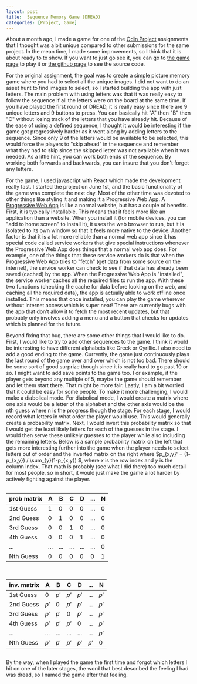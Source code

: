 ```yaml
---
layout: post
title:  Sequence Memory Game (DREAD)
categories: [Project, Game]
---
```


About a month ago, I made a game for one of the [Odin Project](https://www.theodinproject.com/) assignments that I thought was a bit unique compared to other submissions for the same project. In the mean time, I made some improvements, so I think that it is about ready to to show. If you want to just go see it, you can go to [the game page](https://www.zachstrout.com/memory-game) to play it or [the github page](https://github.com/rtnhn/memory-game/) to see the source code. 

For the original assignment, the goal was to create a simple picture memory game where you had to select all the unique images. I did not want to do an asset hunt to find images to select, so I started building the app with just letters. The main problem with using letters was that it was really easy to follow the sequence if all the letters were on the board at the same time. If you have played the first round of DREAD, it is really easy since there are 9 unique letters and 9 buttons to press. You can basically hit "A" then "B" then "C" without losing track of the letters that you have already hit. Because of the ease of using a defined sequence, I thought it would be interesting if the game got progressively harder as it went along by adding letters to the sequence. Since only 9 of the letters would be available to be selected, this would force the players to "skip ahead" in the sequence and remember what they had to skip since the skipped letter was not available when it was needed. As a little hint, you can work both ends of the sequence. By working both forwards and backwards, you can insure that you don't forget any letters.  

For the game, I used javascript with React which made the development really fast. I started the project on June 1st, and the basic functionality of the game was complete the next day. Most of the other time was devoted to other things like styling it and making it a Progressive Web App. A [Progressive Web App](https://web.dev/what-are-pwas/) is like a normal website, but has a couple of benefits. First, it is typically installable. This means that it feels more like an application than a website. When you install it (for mobile devices, you can "add to home screen" to install it), it uses the web browser to run, but it is isolated to its own window so that it feels more native to the device. Another factor is that it is a lot more reliable than a normal web app since it has special code called service workers that give special instructions whenever the Progressive Web App does things that a normal web app does. For example, one of the things that these service workers do is that when the Progressive Web App tries to "fetch" (get data from some source on the internet), the service worker can check to see if that data has already been saved (cached) by the app. When the Progressive Web App is "installed", the service worker caches all the required files to run the app. With these two functions (checking the cache for data before looking on the web, and caching all the required data), the app is actually able to work offline once installed. This means that once installed, you can play the game wherever without internet access which is super neat! There are currently bugs with the app that don't allow it to fetch the most recent updates, but that probably only involves adding a menu and a button that checks for updates which is planned for the future. 

Beyond fixing that bug, there are some other things that I would like to do. First, I would like to try to add other sequences to the game. I think it would be interesting to have different alphabets like Greek or Cyrillic. I also need to add a good ending to the game. Currently, the game just continuously plays the last round of the game over and over which is not too bad. There should be some sort of good surprize though since it is really hard to go past 10 or so. I might want to add save points to the game too. For example, if the player gets beyond any multiple of 5, maybe the game should remember and let them start there. That might be more fair. Lastly, I am a bit worried that it could be easy for some people. To make it more challenging, I would make a diabolical mode. For diabolical mode, I would create a matrix where one axis would be a letter of the alphabet and the other axis would be the nth guess where n is the progress though the stage. For each stage, I would record what letters in what order the player would use. This would generally create a probability matrix. Next, I would invert this probability matrix so that I would get the least likely letters for each of the guesses in the stage. I would then serve these unlikely guesses to the player while also including the remaining letters. Below is a sample probability matrix on the left that gets more interesting further into the game when the player needs to select letters out of order and the inverted matrix on the right where $p_{x,y}' = (1- p_{x,y}) / \sum_{y}(1-p_{x,y}) $, where $x$ is the row index and $y$ is the column index. That math is probably (see what I did there) too much detail for most people, so in short, it would just make the game a lot harder by actively fighting against the player. 


<div style="display:flex; flex-direction:row; justify-content:center; flex-wrap: wrap; gap:1rem; font-size:.75rem;" align="center" markdown="1"> 

| prob matrix | A   | B   | C   | D   | ... | N |
|-----------|-----|-----|-----|-----|-----|---|
| 1st Guess | 1   | 0   | 0   | 0   | ... | 0 |
| 2nd Guess | 0   | 1   | 0   | 0   | ... | 0 |
| 3rd Guess | 0   | 0   | 1   | 0   | ... | 0 |
| 4th Guess | 0   | 0   | 0   | 1   | ... | 0 |
| ...       | ... | ... | ... | ... | ... | 0 |
| Nth Guess | 0   | 0   | 0   | 0   | 0   | 1 | 


|inv. matrix| A   | B   | C   | D   | ... | N |
|-----------|-----|-----|-----|-----|-----|-----|
| 1st Guess | 0   | $p'$|$p'$ | $p'$| ... | $p'$|
| 2nd Guess |$p'$ | 0   | $p'$| $p'$| ... |$p'$|
| 3rd Guess |$p'$ | $p'$| 0   | $p'$| ... |$p'$|
| 4th Guess |$p'$ | $p'$| $p'$| 0   | ... |$p'$|
| ...       | ... | ... | ... | ... | ... |$p'$|
| Nth Guess |$p'$ |$p'$ | $p'$|$p'$ |$p'$ | 0 | 

</div>

By the way, when I played the game the first time and forgot which letters I hit on one of the later stages, the word that best described the feeling I had was dread, so I named the game after that feeling. 
